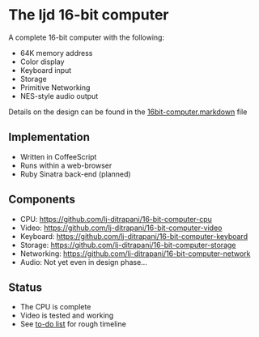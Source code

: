 <!-- =============================================================== -->
The ljd 16-bit computer
=======================

A complete 16-bit computer
with the following:
- 64K memory address
- Color display
- Keyboard input
- Storage
- Primitive Networking
- NES-style audio output

Details on the design can be found in the
[16bit-computer.markdown](https://github.com/lj-ditrapani/16-bit-computer/blob/master/doc/16bit-computer.markdown)
file


Implementation
--------------
- Written in CoffeeScript
- Runs within a web-browser
- Ruby Sinatra back-end (planned)


Components
----------

- CPU:      <https://github.com/lj-ditrapani/16-bit-computer-cpu>
- Video:    <https://github.com/lj-ditrapani/16-bit-computer-video>
- Keyboard: <https://github.com/lj-ditrapani/16-bit-computer-keyboard>
- Storage:  <https://github.com/lj-ditrapani/16-bit-computer-storage>
- Networking: <https://github.com/lj-ditrapani/16-bit-computer-network>
- Audio:  Not yet even in design phase...


Status
------

- The CPU is complete
- Video is tested and working
- See [to-do list](https://github.com/lj-ditrapani/16-bit-computer/blob/master/doc/todo.markdown) for rough timeline
